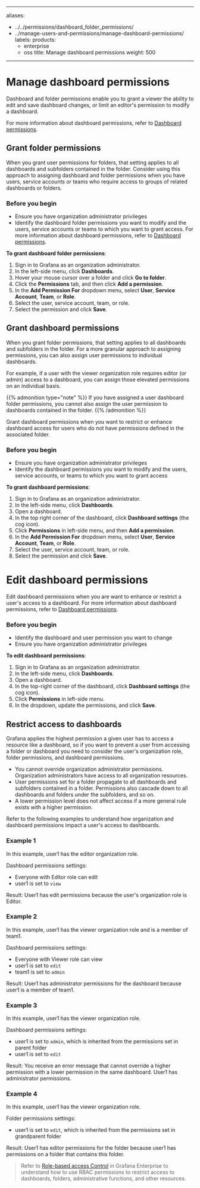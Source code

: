 -----

aliases:

- ../../permissions/dashboard\_folder\_permissions/
- ../manage-users-and-permissions/manage-dashboard-permissions/
  labels:
  products:
  - enterprise
  - oss
    title: Manage dashboard permissions
    weight: 500

-----

# Manage dashboard permissions

Dashboard and folder permissions enable you to grant a viewer the ability to edit and save dashboard changes, or limit an editor's permission to modify a dashboard.

For more information about dashboard permissions, refer to [Dashboard permissions](../../roles-and-permissions/#dashboard-permissions).

## Grant folder permissions

When you grant user permissions for folders, that setting applies to all dashboards and subfolders contained in the folder. Consider using this approach to assigning dashboard and folder permissions when you have users, service accounts or teams who require access to groups of related dashboards or folders.

### Before you begin

- Ensure you have organization administrator privileges
- Identify the dashboard folder permissions you want to modify and the users, service accounts or teams to which you want to grant access. For more information about dashboard permissions, refer to [Dashboard permissions](../../roles-and-permissions/#dashboard-permissions).

**To grant dashboard folder permissions**:

1. Sign in to Grafana as an organization administrator.
2. In the left-side menu, click **Dashboards**.
3. Hover your mouse cursor over a folder and click **Go to folder**.
4. Click the **Permissions** tab, and then click **Add a permission**.
5. In the **Add Permission For** dropdown menu, select **User**, **Service Account**, **Team**, or **Role**.
6. Select the user, service account, team, or role.
7. Select the permission and click **Save**.

## Grant dashboard permissions

When you grant folder permissions, that setting applies to all dashboards and subfolders in the folder. For a more granular approach to assigning permissions, you can also assign user permissions to individual dashboards.

For example, if a user with the viewer organization role requires editor (or admin) access to a dashboard, you can assign those elevated permissions on an individual basis.

{{% admonition type="note" %}}
If you have assigned a user dashboard folder permissions, you cannot also assign the user permission to dashboards contained in the folder.
{{% /admonition %}}

Grant dashboard permissions when you want to restrict or enhance dashboard access for users who do not have permissions defined in the associated folder.

### Before you begin

- Ensure you have organization administrator privileges
- Identify the dashboard permissions you want to modify and the users, service accounts, or teams to which you want to grant access

**To grant dashboard permissions**:

1. Sign in to Grafana as an organization administrator.
2. In the left-side menu, click **Dashboards**.
3. Open a dashboard.
4. In the top right corner of the dashboard, click **Dashboard settings** (the cog icon).
5. Click **Permissions** in left-side menu, and then **Add a permission**.
6. In the **Add Permission For** dropdown menu, select **User**, **Service Account**, **Team**, or **Role**.
7. Select the user, service account, team, or role.
8. Select the permission and click **Save**.

# Edit dashboard permissions

Edit dashboard permissions when you are want to enhance or restrict a user's access to a dashboard. For more information about dashboard permissions, refer to [Dashboard permissions](../../roles-and-permissions/#dashboard-permissions).

### Before you begin

- Identify the dashboard and user permission you want to change
- Ensure you have organization administrator privileges

**To edit dashboard permissions**:

1. Sign in to Grafana as an organization administrator.
2. In the left-side menu, click **Dashboards**.
3. Open a dashboard.
4. In the top-right corner of the dashboard, click **Dashboard settings** (the cog icon).
5. Click **Permissions** in left-side menu.
6. In the dropdown, update the permissions, and click **Save**.

## Restrict access to dashboards

Grafana applies the highest permission a given user has to access a resource like a dashboard, so if you want to prevent a user from accessing a folder or dashboard you need to consider the user's organization role, folder permissions, and dashboard permissions.

- You cannot override organization administrator permissions. Organization administrators have access to all organization resources.
- User permissions set for a folder propagate to all dashboards and subfolders contained in a folder. Permissions also cascade down to all dashboards and folders under the subfolders, and so on.
- A lower permission level does not affect access if a more general rule exists with a higher permission.

Refer to the following examples to understand how organization and dashboard permissions impact a user's access to dashboards.

### Example 1

In this example, user1 has the editor organization role.

Dashboard permissions settings:

- Everyone with Editor role can edit
- user1 is set to `view`

Result: User1 has edit permissions because the user's organization role is Editor.

### Example 2

In this example, user1 has the viewer organization role and is a member of team1.

Dashboard permissions settings:

- Everyone with Viewer role can view
- user1 is set to `edit`
- team1 is set to `admin`

Result: User1 has administrator permissions for the dashboard because user1 is a member of team1.

### Example 3

In this example, user1 has the viewer organization role.

Dashboard permissions settings:

- user1 is set to `admin`, which is inherited from the permissions set in parent folder
- user1 is set to `edit`

Result: You receive an error message that cannot override a higher permission with a lower permission in the same dashboard. User1 has administrator permissions.

### Example 4

In this example, user1 has the viewer organization role.

Folder permissions settings:

- user1 is set to `edit`, which is inherited from the permissions set in grandparent folder

Result: User1 has editor permissions for the folder because user1 has permissions on a folder that contains this folder.

> Refer to [Role-based access Control](../../roles-and-permissions/access-control/) in Grafana Enterprise to understand how to use RBAC permissions to restrict access to dashboards, folders, administrative functions, and other resources.
